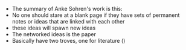 - The summary of Anke Sohren's work is this:
- No one should stare at a blank page if they have sets of permanent notes or ideas that are linked with each other
- these ideas will spawn new ideas
- The networked ideas is the paper
- Basically have two troves, one for literature ()
